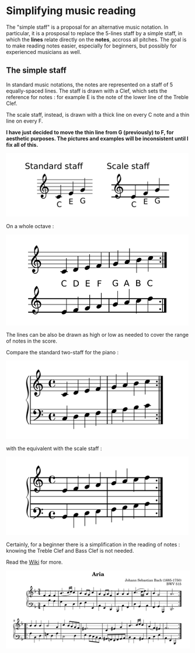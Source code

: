 # Simplifying music reading

The "simple staff" is a proposal for an alternative music notation. In particular, it is a prosposal to replace the 5-lines staff by a simple staff, in which the **lines** relate directly on the **notes**, accross all pitches.
The goal is to make reading notes easier, especially for beginners, but possibly for experienced musicians as well.

The simple staff
---

In standard music notations, the notes are represented on a staff of 5 equally-spaced lines. The staff is drawn with a Clef, which sets the reference for notes : for example E is the note of the lower line of the Treble Clef.

The scale staff, instead, is drawn with a thick line on every C note and a thin line on every F.

**I have just decided to move the thin line from G (previously) to F, for aesthetic purposes. The pictures and examples will be inconsistent until I fix all of this.**

<img src="https://github.com/bsciolla/universal-scale-staff/blob/main/inkscape/basicidea.png" alt="drawing" width="500"/>

On a whole octave : 

<img src="https://github.com/bsciolla/universal-scale-staff/blob/main/inkscape/scaleDemo.png" alt="drawing" width="500"/>

The lines can be also be drawn as high or low as needed to cover the range of notes in the score.

Compare the standard two-staff for the piano :

<img src="https://github.com/bsciolla/universal-scale-staff/blob/main/inkscape/twostandardscales.png" alt="drawing" width="500"/>

with the equivalent with the scale staff :

<img src="https://github.com/bsciolla/universal-scale-staff/blob/main/inkscape/twoscales.png" alt="drawing" width="500"/>

Certainly, for a beginner there is a simplification in the reading of notes : knowing the Treble Clef and Bass Clef is not needed.

Read the [Wiki](https://github.com/bsciolla/universal-scale-staff/wiki/Scale-staff---Wiki) for more.


<img src="https://github.com/bsciolla/universal-scale-staff/blob/main/inkscape/BachBWV515.png" alt="drawing" width="600"/>

